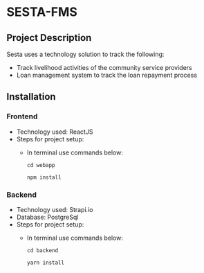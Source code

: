 # SESTA-FMS

## Project Description
Sesta uses a technology solution to track the following:
* Track livelihood activities of the community service providers
* Loan management system to track the loan repayment process 

## Installation
### Frontend
- Technology used: ReactJS
- Steps for project setup:
  - In terminal use commands below:
  
    ``` cd webapp ```
    
    ``` npm install ```
    
### Backend
- Technology used: Strapi.io
- Database: PostgreSql
- Steps for project setup:
  - In terminal use commands below:
  
    ``` cd backend ```
    
    ``` yarn install ```
